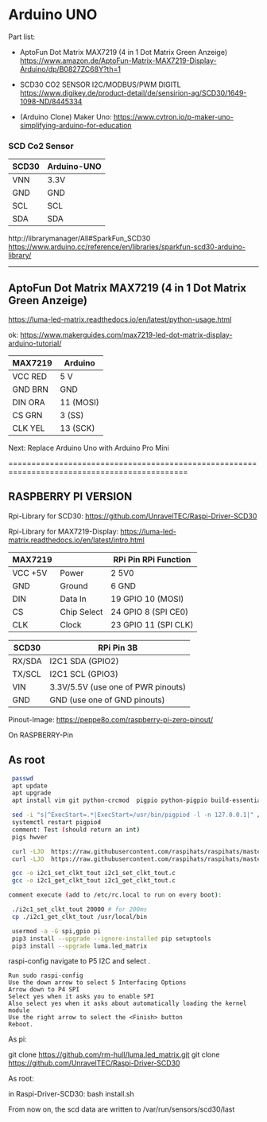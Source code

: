 # Arduino UNO

Part list:

* AptoFun Dot Matrix MAX7219 (4 in 1 Dot Matrix Green Anzeige) 
    https://www.amazon.de/AptoFun-Matrix-MAX7219-Display-Arduino/dp/B0827ZC68Y?th=1

* SCD30  CO2 SENSOR I2C/MODBUS/PWM DIGITL 
    https://www.digikey.de/product-detail/de/sensirion-ag/SCD30/1649-1098-ND/8445334

* (Arduino Clone) Maker Uno: https://www.cytron.io/p-maker-uno-simplifying-arduino-for-education


### SCD Co2 Sensor

SCD30  |  Arduino-UNO
-------|-------------
VNN    |  3.3V
GND    |  GND
SCL    |  SCL
SDA    |  SDA

http://librarymanager/All#SparkFun_SCD30
https://www.arduino.cc/reference/en/libraries/sparkfun-scd30-arduino-library/

------------------------------------------------

## AptoFun Dot Matrix MAX7219 (4 in 1 Dot Matrix Green Anzeige) 

https://luma-led-matrix.readthedocs.io/en/latest/python-usage.html

ok: https://www.makerguides.com/max7219-led-dot-matrix-display-arduino-tutorial/


MAX7219     | Arduino
------------|-------------
VCC	    RED | 5 V
GND	    BRN | GND
DIN	    ORA | 11 (MOSI)
CS	    GRN | 3 (SS)
CLK	    YEL | 13 (SCK)

Next: Replace Arduino Uno with Arduino Pro Mini

=============================================================================================

RASPBERRY PI VERSION
--------------------

Rpi-Library for SCD30:
https://github.com/UnravelTEC/Raspi-Driver-SCD30

Rpi-Library for MAX7219-Display:
https://luma-led-matrix.readthedocs.io/en/latest/intro.html

MAX7219  |            | RPi Pin RPi Function
---------|------------|----------------------
VCC +5V  | Power      |  2 5V0
GND      | Ground     |  6 GND
DIN      | Data In    | 19 GPIO 10 (MOSI)
CS       | Chip Select| 24 GPIO 8 (SPI CE0)
CLK      | Clock      | 23 GPIO 11 (SPI CLK)


SCD30      | RPi Pin 3B
-----------|-----------------------------------
RX/SDA     | I2C1 SDA (GPIO2)
TX/SCL     | I2C1 SCL (GPIO3)
VIN        | 3.3V/5.5V (use one of PWR pinouts)
GND        | GND (use one of GND pinouts)

Pinout-Image:
https://peppe8o.com/raspberry-pi-zero-pinout/

On RASPBERRY-Pin

## As root
```bash
 passwd
 apt update
 apt upgrade
 apt install vim git python-crcmod  pigpio python-pigpio build-essential python3-dev python3-pip libfreetype6-dev libjpeg-dev libopenjp2-7 libtiff5

 sed -i "s|^ExecStart=.*|ExecStart=/usr/bin/pigpiod -l -n 127.0.0.1|" /lib/systemd/system/pigpiod.service
 systemctl restart pigpiod
 comment: Test (should return an int)
 pigs hwver

 curl -LJO  https://raw.githubusercontent.com/raspihats/raspihats/master/clk_stretch/i2c1_get_clkt_tout.c
 curl -LJO  https://raw.githubusercontent.com/raspihats/raspihats/master/clk_stretch/i2c1_set_clkt_tout.c

 gcc -o i2c1_set_clkt_tout i2c1_set_clkt_tout.c
 gcc -o i2c1_get_clkt_tout i2c1_get_clkt_tout.c

comment execute (add to /etc/rc.local to run on every boot):

 ./i2c1_set_clkt_tout 20000 # for 200ms
 cp ./i2c1_get_clkt_tout /usr/local/bin

 usermod -a -G spi,gpio pi
 pip3 install --upgrade --ignore-installed pip setuptools
 pip3 install --upgrade luma.led_matrix
```
raspi-config navigate to P5 I2C and select <Yes>.

    Run sudo raspi-config
    Use the down arrow to select 5 Interfacing Options
    Arrow down to P4 SPI
    Select yes when it asks you to enable SPI
    Also select yes when it asks about automatically loading the kernel module
    Use the right arrow to select the <Finish> button
    Reboot.

As pi:

git clone https://github.com/rm-hull/luma.led_matrix.git
git clone https://github.com/UnravelTEC/Raspi-Driver-SCD30

As root:

in Raspi-Driver-SCD30:
 bash install.sh

From now on, the scd data are written to /var/run/sensors/scd30/last
